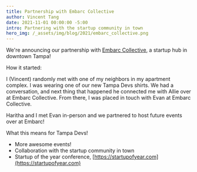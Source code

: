```yaml
---
title: Partnership with Embarc Collective
author: Vincent Tang
date: 2021-11-01 00:00:00 -5:00
intro: Partnering with the startup community in town
hero_img: /_assets/img/blog/2021/embarc_collective.png
---
```


We're announcing our partnership with [Embarc Collective](https://www.embarccollective.com/), a startup hub in downtown Tampa!

How it started:

I (Vincent) randomly met with one of my neighbors in my apartment complex. I was wearing one of our new Tampa Devs shirts. We had a conversation, and next thing
that happened he connected me with Allie over at Embarc Collective. From there, I was placed in touch with Evan at Embarc Collective.

Haritha and I met Evan in-person and we partnered to host future events over at Embarc!

What this means for Tampa Devs!

- More awesome events!
- Collaboration with the startup community in town
- Startup of the year conference, [https://startupofyear.com](https://startupofyear.com)